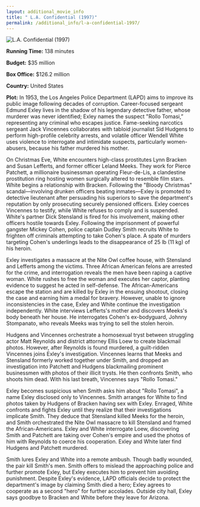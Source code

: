 ```yaml
---
layout: additional_movie_info
title: " L.A. Confidential (1997)"
permalink: /additional_info/l-a-confidential-1997/
---
```


![ L.A. Confidential (1997)](https://upload.wikimedia.org/wikipedia/en/d/d8/La_confidential.jpg)

**Running Time:** 138 minutes

**Budget:** $35 million

**Box Office:** $126.2 million

**Country:** United States

**Plot:** In 1953, the Los Angeles Police Department (LAPD) aims to improve its public image following decades of corruption. Career-focused sergeant Edmund Exley lives in the shadow of his legendary detective father, whose murderer was never identified; Exley names the suspect "Rollo Tomasi,” representing any criminal who escapes justice. Fame-seeking narcotics sergeant Jack Vincennes collaborates with tabloid journalist Sid Hudgens to perform high-profile celebrity arrests, and volatile officer Wendell White uses violence to interrogate and intimidate suspects, particularly women-abusers, because his father murdered his mother.

On Christmas Eve, White encounters high-class prostitutes Lynn Bracken and Susan Lefferts, and former officer Leland Meeks. They work for Pierce Patchett, a millionaire businessman operating Fleur-de-Lis, a clandestine prostitution ring hosting women surgically altered to resemble film stars. White begins a relationship with Bracken. Following the "Bloody Christmas" scandal—involving drunken officers beating inmates—Exley is promoted to detective lieutenant after persuading his superiors to save the department's reputation by only prosecuting securely pensioned officers. Exley coerces Vincennes to testify, while White refuses to comply and is suspended. White's partner Dick Stensland is fired for his involvement, making other officers hostile towards Exley. Following the imprisonment of powerful gangster Mickey Cohen, police captain Dudley Smith recruits White to frighten off criminals attempting to take Cohen's place. A spate of murders targeting Cohen's underlings leads to the disappearance of 25 lb (11 kg) of his heroin.

Exley investigates a massacre at the Nite Owl coffee house, with Stensland and Lefferts among the victims. Three African American felons are arrested for the crime, and interrogation reveals the men have been raping a captive woman. White rushes to free the woman and executes her captor, planting evidence to suggest he acted in self-defense. The African-Americans escape the station and are killed by Exley in the ensuing shootout, closing the case and earning him a medal for bravery. However, unable to ignore inconsistencies in the case, Exley and White continue the investigation independently. White interviews Lefferts's mother and discovers Meeks's body beneath her house. He interrogates Cohen's ex-bodyguard, Johnny Stompanato, who reveals Meeks was trying to sell the stolen heroin.

Hudgens and Vincennes orchestrate a homosexual tryst between struggling actor Matt Reynolds and district attorney Ellis Loew to create blackmail photos. However, after Reynolds is found murdered, a guilt-ridden Vincennes joins Exley's investigation. Vincennes learns that Meeks and Stensland formerly worked together under Smith, and dropped an investigation into Patchett and Hudgens blackmailing prominent businessmen with photos of their illicit trysts. He then confronts Smith, who shoots him dead. With his last breath, Vincennes says "Rollo Tomasi."

Exley becomes suspicious when Smith asks him about "Rollo Tomasi", a name Exley disclosed only to Vincennes. Smith arranges for White to find photos taken by Hudgens of Bracken having sex with Exley. Enraged, White confronts and fights Exley until they realize that their investigations implicate Smith. They deduce that Stensland killed Meeks for the heroin, and Smith orchestrated the Nite Owl massacre to kill Stensland and framed the African-Americans. Exley and White interrogate Loew, discovering Smith and Patchett are taking over Cohen's empire and used the photos of him with Reynolds to coerce his cooperation. Exley and White later find Hudgens and Patchett murdered.

Smith lures Exley and White into a remote ambush. Though badly wounded, the pair kill Smith's men. Smith offers to mislead the approaching police and further promote Exley, but Exley executes him to prevent him avoiding punishment. Despite Exley's evidence, LAPD officials decide to protect the department's image by claiming Smith died a hero; Exley agrees to cooperate as a second "hero" for further accolades. Outside city hall, Exley says goodbye to Bracken and White before they leave for Arizona.